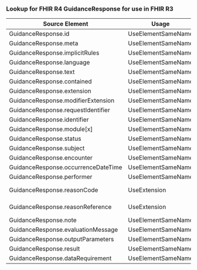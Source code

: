 ### Lookup for FHIR R4 GuidanceResponse for use in FHIR R3

| Source Element | Usage | Target |
| -------------- | ----- | ------ |
| GuidanceResponse.id | UseElementSameName | GuidanceResponse.id |
| GuidanceResponse.meta | UseElementSameName | GuidanceResponse.meta |
| GuidanceResponse.implicitRules | UseElementSameName | GuidanceResponse.implicitRules |
| GuidanceResponse.language | UseElementSameName | GuidanceResponse.language |
| GuidanceResponse.text | UseElementSameName | GuidanceResponse.text |
| GuidanceResponse.contained | UseElementSameName | GuidanceResponse.contained |
| GuidanceResponse.extension | UseElementSameName | GuidanceResponse.extension |
| GuidanceResponse.modifierExtension | UseElementSameName | GuidanceResponse.modifierExtension |
| GuidanceResponse.requestIdentifier | UseElementSameName | GuidanceResponse.requestId |
| GuidanceResponse.identifier | UseElementSameName | GuidanceResponse.identifier |
| GuidanceResponse.module[x] | UseElementSameName | GuidanceResponse.module |
| GuidanceResponse.status | UseElementSameName | GuidanceResponse.status |
| GuidanceResponse.subject | UseElementSameName | GuidanceResponse.subject |
| GuidanceResponse.encounter | UseElementSameName | GuidanceResponse.context |
| GuidanceResponse.occurrenceDateTime | UseElementSameName | GuidanceResponse.occurrenceDateTime |
| GuidanceResponse.performer | UseElementSameName | GuidanceResponse.performer |
| GuidanceResponse.reasonCode | UseExtension | http://hl7.org/fhir/4.0/StructureDefinition/extension-GuidanceResponse.reasonCode |
| GuidanceResponse.reasonReference | UseExtension | http://hl7.org/fhir/4.0/StructureDefinition/extension-GuidanceResponse.reasonReference |
| GuidanceResponse.note | UseElementSameName | GuidanceResponse.note |
| GuidanceResponse.evaluationMessage | UseElementSameName | GuidanceResponse.evaluationMessage |
| GuidanceResponse.outputParameters | UseElementSameName | GuidanceResponse.outputParameters |
| GuidanceResponse.result | UseElementSameName | GuidanceResponse.result |
| GuidanceResponse.dataRequirement | UseElementSameName | GuidanceResponse.dataRequirement |
